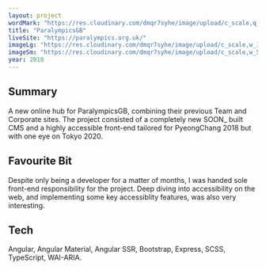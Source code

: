 ```yaml
---
layout: project
wordMark: "https://res.cloudinary.com/dmqr7syhe/image/upload/c_scale,q_100,w_400/v1576004318/jackhkmatthews.com/icons/paralympics-icon_lmmirm.png"
title: "ParalympicsGB"
liveSite: "https://paralympics.org.uk/"
imageLg: "https://res.cloudinary.com/dmqr7syhe/image/upload/c_scale,w_1000/v1576004514/jackhkmatthews.com/images/paralympics_eavjht.png"
imageSm: "https://res.cloudinary.com/dmqr7syhe/image/upload/c_scale,w_500/v1576004514/jackhkmatthews.com/images/paralympics_eavjht.png"
year: 2018
---
```


## Summary

A new online hub for ParalympicsGB, combining their previous Team and Corporate sites. The project consisted of a completely new SOON\_ built CMS and a highly accessible front-end tailored for PyeongChang 2018 but with one eye on Tokyo 2020.

## Favourite Bit

Despite only being a developer for a matter of months, I was handed sole front-end responsibility for the project. Deep diving into accessibility on the web, and implementing some key accessiblity features, was also very interesting.

## Tech

Angular, Angular Material, Angular SSR, Bootstrap, Express, SCSS, TypeScript, WAI-ARIA.
